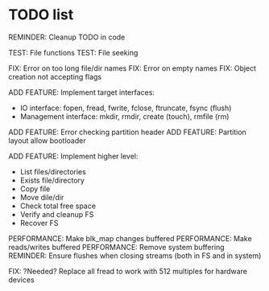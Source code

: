 # TODO list

REMINDER: Cleanup TODO in code

TEST: File functions
TEST: File seeking

FIX: Error on too long file/dir names
FIX: Error on empty names
FIX: Object creation not accepting flags

ADD FEATURE: Implement target interfaces:

* IO interface: fopen, fread, fwrite, fclose, ftruncate, fsync (flush)
* Management interface: mkdir, rmdir, create (touch), rmfile (rm)

ADD FEATURE: Error checking partition header
ADD FEATURE: Partition layout allow bootloader

ADD FEATURE: Implement higher level:

* List files/directories
* Exists file/directory
* Copy file
* Move dile/dir
* Check total free space
* Verify and cleanup FS
* Recover FS

PERFORMANCE: Make blk_map changes buffered
PERFORMANCE: Make reads/writes buffered
PERFORMANCE: Remove system buffering
REMINDER: Ensure flushes when closing streams (both in FS and in system)

FIX: ?Needed? Replace all fread to work with 512 multiples for hardware devices
